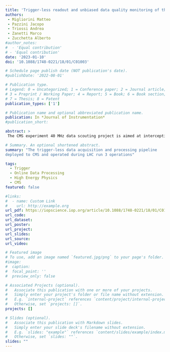 ```yaml
---
title: 'Trigger-less readout and unbiased data quality monitoring of the CMS drift tubes muon detector'
authors:
 - Migliorini Matteo  
 - Pazzini Jacopo
 - Triossi Andrea
 - Zanetti Marco
 - Zucchetta Alberto
#author_notes:
#  - 'Equal contribution'
# - 'Equal contribution'
date: '2023-01-10'
doi: '10.1088/1748-0221/18/01/C01003'

# Schedule page publish date (NOT publication's date).
#publishDate: '2022-08-01'

# Publication type.
# Legend: 0 = Uncategorized; 1 = Conference paper; 2 = Journal article;
# 3 = Preprint / Working Paper; 4 = Report; 5 = Book; 6 = Book section;
# 7 = Thesis; 8 = Patent
publication_types: ['1']

# Publication name and optional abbreviated publication name.
publication: In *Journal of Instrumentation*
#publication_short: 

abstract: >
 The CMS experiment 40 MHz data scouting project is aimed at intercepting the data produced at the level of the detectors’ front-end without the filters induced by hardware-based triggers. A first implementation is realized by the trigger-less reading and processing of a fraction of the Drift Tube (DT) muon detector, equipped with a preliminary version of the so-called Phase-2 Upgrade on-detector electronics boards. The data are transferred via high-speed optical links to back-end boards independently from the central experiment data acquisition (DAQ), permitting real-time detector status monitoring via receiving all the signals produced at the front-end level, and providing an unbiased estimate of the CMS DT hit-rate under various data-taking conditions.

# Summary. An optional shortened abstract.
summary: "The trigger-less data acquisition and processing pipeline
deployed to CMS and operated during LHC run 3 operations"

tags:
  - Trigger
  - Online Data Processing
  - High Energy Physics
  - CMS
featured: false

#links:
#  - name: Custom Link
#    url: http://example.org
url_pdf: https://iopscience.iop.org/article/10.1088/1748-0221/18/01/C01003
url_code:
url_dataset:
url_poster: 
url_project:
url_slides:
url_source:
url_video:

# Featured image
# To use, add an image named `featured.jpg/png` to your page's folder.
#image:
#  caption:
#  focal_point: ''
#  preview_only: false

# Associated Projects (optional).
#   Associate this publication with one or more of your projects.
#   Simply enter your project's folder or file name without extension.
#   E.g. `internal-project` references `content/project/internal-project/index.md`.
#   Otherwise, set `projects: []`.
projects: []

# Slides (optional).
#   Associate this publication with Markdown slides.
#   Simply enter your slide deck's filename without extension.
#   E.g. `slides: "example"` references `content/slides/example/index.md`.
#   Otherwise, set `slides: ""`.
slides: ""
---
```


